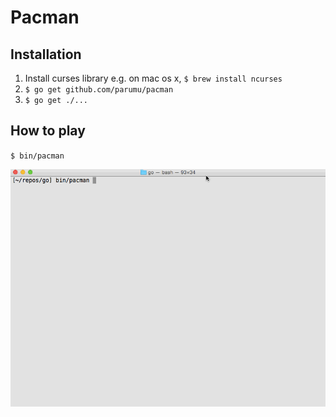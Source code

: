 # Pacman

Installation
----
1. Install curses library e.g. on mac os x, `$ brew install ncurses`
2. `$ go get github.com/parumu/pacman`
3. `$ go get ./...`

How to play
----
`$ bin/pacman`

![Demo](demo.gif)
